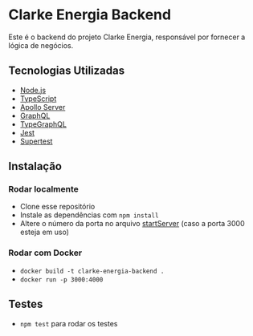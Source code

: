# Clarke Energia Backend

Este é o backend do projeto Clarke Energia, responsável por fornecer a lógica de negócios.

## Tecnologias Utilizadas

- [Node.js](https://nodejs.org/en/)
- [TypeScript](https://www.typescriptlang.org/)
- [Apollo Server](https://www.apollographql.com/docs/apollo-server/)
- [GraphQL](https://graphql.org/)
- [TypeGraphQL](https://typegraphql.com/)
- [Jest](https://jestjs.io/)
- [Supertest](https://github.com/visionmedia/supertest)

## Instalação

### Rodar localmente

- Clone esse repositório
- Instale as dependências com `npm install`
- Altere o número da porta no arquivo [startServer](src/startServer.ts) (caso a porta 3000 esteja em uso)

### Rodar com Docker
- `docker build -t clarke-energia-backend .`
- `docker run -p 3000:4000`

## Testes
- `npm test` para rodar os testes
